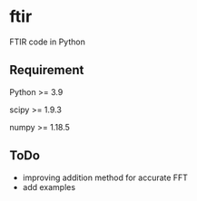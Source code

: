 # ftir

FTIR code in Python

## Requirement

Python >= 3.9

scipy >= 1.9.3

numpy >= 1.18.5

## ToDo

- improving addition method for accurate FFT
- add examples
